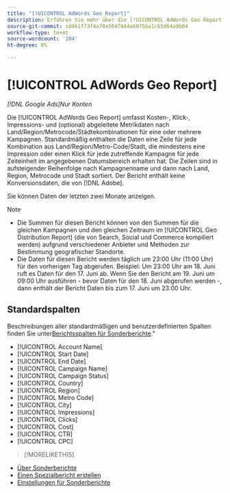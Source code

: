 ```yaml
---
title: "[!UICONTROL AdWords Geo Report]"
description: Erfahren Sie mehr über die [!UICONTROL AdWords Geo Report].
source-git-commit: cd461f73f4a70a5647844a6075ba1c65d64a9b04
workflow-type: tm+mt
source-wordcount: '204'
ht-degree: 0%

---
```


# [!UICONTROL AdWords Geo Report]

*[!DNL Google Ads]Nur Konten*

Die [!UICONTROL AdWords Geo Report] umfasst Kosten-, Klick-, Impressions- und (optional) abgeleitete Metrikdaten nach Land/Region/Metrocode/Städtekombinationen für eine oder mehrere Kampagnen. Standardmäßig enthalten die Daten eine Zeile für jede Kombination aus Land/Region/Metro-Code/Stadt, die mindestens eine Impression oder einen Klick für jede zutreffende Kampagne für jede Zeiteinheit im angegebenen Datumsbereich erhalten hat. Die Zeilen sind in aufsteigender Reihenfolge nach Kampagnenname und dann nach Land, Region, Metrocode und Stadt sortiert. Der Bericht enthält keine Konversionsdaten, die von [!DNL Adobe].

Sie können Daten der letzten zwei Monate anzeigen.

>[!NOTE]
>
>* Die Summen für diesen Bericht können von den Summen für die gleichen Kampagnen und den gleichen Zeitraum im [!UICONTROL Geo Distribution Report] (die von Search, Social und Commerce kompiliert werden) aufgrund verschiedener Anbieter und Methoden zur Bestimmung geografischer Standorte.
>* Die Daten für diesen Bericht werden täglich um 23:00 Uhr (11:00 Uhr) für den vorherigen Tag abgerufen. Beispiel: Um 23:00 Uhr am 18. Juni ruft es Daten für den 17. Juni ab. Wenn Sie den Bericht am 19. Juni um 09:00 Uhr ausführen - bevor Daten für den 18. Juni abgerufen werden -, dann enthält der Bericht Daten bis zum 17. Juni um 23:00 Uhr.


## Standardspalten

Beschreibungen aller standardmäßigen und benutzerdefinierten Spalten finden Sie unter[Berichtsspalten für Sonderberichte](specialty-report-columns.md).&quot;

* [!UICONTROL Account Name]
* [!UICONTROL Start Date]
* [!UICONTROL End Date]
* [!UICONTROL Campaign Name]
* [!UICONTROL Campaign Status]
* [!UICONTROL Country]
* [!UICONTROL Region]
* [!UICONTROL Metro Code]
* [!UICONTROL City]
* [!UICONTROL Impressions]
* [!UICONTROL Clicks]
* [!UICONTROL Cost]
* [!UICONTROL CTR]
* [!UICONTROL CPC]

>[!MORELIKETHIS]
* [Über Sonderberichte](specialty-report-about.md)
* [Einen Spezialbericht erstellen](specialty-report-generate.md)
* [Einstellungen für Sonderberichte](specialty-report-settings.md)

